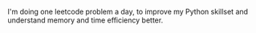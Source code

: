 I'm doing one leetcode problem a day, to improve my Python skillset and understand memory and time efficiency better.
